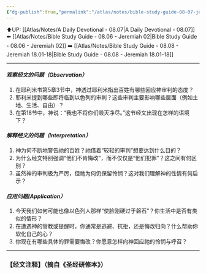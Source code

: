 ```yaml
---
{"dg-publish":true,"permalink":"/atlas/notes/bible-study-guide-08-07-jeremiah-05-01-09/"}
---
```


⬆️UP: [[Atlas/Notes/A Daily Devotional - 08.07\|A Daily Devotional - 08.07]]
⬅️ [[Atlas/Notes/Bible Study Guide - 08.06 - Jeremiah 02\|Bible Study Guide - 08.06 - Jeremiah 02]]
➡️ [[Atlas/Notes/Bible Study Guide - 08.08 - Jeremiah 18.01-18\|Bible Study Guide - 08.08 - Jeremiah 18.01-18]] 

---

#### *观察经文的问题（Observation）*

1. 在耶利米书第5章3节中，神透过耶利米指出百姓有哪些回应神审判的态度？
2. 耶利米提到哪些即将临到以色列的审判？这些审判主要影响哪些层面（例如土地、生活、自由）？
3. 在第18节中，神说：“我也不将你们毁灭净尽。”这节经文出现在怎样的语境下？

#### *解释经文的问题（Interpretation）*

1. 神为何不断地警告祂的百姓？祂借着“较轻的审判”想要达到什么目的？
2. 为什么经文特别强调“他们不肯悔改”，而不仅仅是“他们犯罪”？这之间有何区别？
3. 虽然神的审判极为严厉，但祂为何仍保留怜悯？这对我们理解神的性情有何启示？

#### *应用问题(Application）*

1. 今天我们如何可能也像以色列人那样“使脸刚硬过于磐石”？你生活中是否有类似的情形？
2. 在遭遇神的管教或提醒时，你通常是逃避、抗拒，还是悔改归向？什么帮助你软化自己的心？
3. 你现在有哪些具体的罪需要悔改？你愿意怎样向神回应祂的怜悯与呼召？

---
### 【经文注释】（摘自《圣经研修本》）

